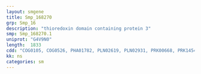 ```yaml
---
layout: smgene
title: Smp_168270
grp: Smp_16
description: "thioredoxin domain containing protein 3"
smp: Smp_168270.1
uniprot: "G4V9N0"
length:  1833
cdd: "COG0105, COG0526, PHA01782, PLN02619, PLN02931, PRK00668, PRK14544, PTZ00051, PTZ00093, TIGR01068, cd00595, cd02948, cd04416, cl00335, cl00388, cl10333, pfam00085, pfam00334, smart00562"
kk: ns
categories: sm
---
```

